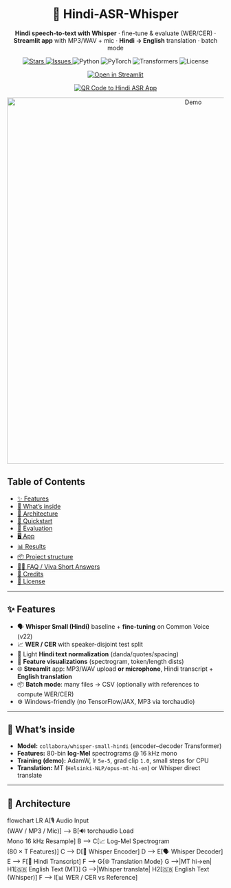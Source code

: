 <!-- HERO -->
<div align="center">
  <h1>🎤 Hindi-ASR-Whisper</h1>
  <p><b>Hindi speech-to-text with Whisper</b> · fine-tune & evaluate (WER/CER) · <b>Streamlit app</b> with MP3/WAV + mic · <b>Hindi → English</b> translation · batch mode</p>

  <!-- Badges -->
  <p>
    <a href="https://github.com/Scorpy-ansh/Hindi-asr-whisper/stargazers">
      <img alt="Stars" src="https://img.shields.io/github/stars/Scorpy-ansh/Hindi-asr-whisper?style=flat&color=ffd166">
    </a>
    <a href="https://github.com/Scorpy-ansh/Hindi-asr-whisper/issues">
      <img alt="Issues" src="https://img.shields.io/github/issues/Scorpy-ansh/Hindi-asr-whisper?style=flat&color=ef476f">
    </a>
    <img alt="Python" src="https://img.shields.io/badge/python-3.10–3.12-118ab2">
    <img alt="PyTorch" src="https://img.shields.io/badge/PyTorch-2.x-ef3d60">
    <img alt="Transformers" src="https://img.shields.io/badge/Transformers-🤗-9b5de5">
    <img alt="License" src="https://img.shields.io/badge/license-MIT-06d6a0">
  </p>

  <!-- ONE-CLICK LIVE APP BUTTON (BIG) -->
<p>
  <a href="https://hindi-asr-whisper.streamlit.app/" target="_blank">
    <img src="https://img.shields.io/badge/OPEN%20IN%20STREAMLIT-FF4B4B?style=for-the-badge&logo=streamlit&logoColor=white" alt="Open in Streamlit">
  </a>
</p>


  <!-- Optional QR for slides / mobile users -->
<p align="center">
  <a href="https://hindi-asr-whisper.streamlit.app/" target="_blank">
    <img src="https://api.qrserver.com/v1/create-qr-code/?size=180x180&data=https%3A%2F%2Fhindi-asr-whisper.streamlit.app%2F" alt="QR Code to Hindi ASR App">
  </a>
</p>

  <!-- Demo GIF (add later at docs/demo.gif) -->
  <img src="docs/demo.gif" alt="Demo" width="850">
</div>


## Table of Contents
- [✨ Features](#-features)
- [🧠 What’s inside](#-whats-inside)
- [🧩 Architecture](#-architecture)
- [🚀 Quickstart](#-quickstart)
- [🧪 Evaluation](#-evaluation)
- [🖥️ App](#️-app)
- [📊 Results](#-results)
- [📦 Project structure](#-project-structure)
- [🙋‍♀️ FAQ / Viva Short Answers](#️-faq--viva-short-answers)
- [🙏 Credits](#-credits)
- [📝 License](#-license)

---

## ✨ Features
- 🗣️ **Whisper Small (Hindi)** baseline + **fine-tuning** on Common Voice (v22)
- 📈 **WER / CER** with speaker-disjoint test split
- 🧰 Light **Hindi text normalization** (danda/quotes/spacing)
- 🧪 **Feature visualizations** (spectrogram, token/length dists)
- 🌐 **Streamlit** app: MP3/WAV upload **or microphone**, Hindi transcript + **English translation**
- 📦 **Batch mode**: many files → CSV (optionally with references to compute WER/CER)
- ⚙️ Windows-friendly (no TensorFlow/JAX, MP3 via torchaudio)

---

## 🧠 What’s inside
- **Model:** `collabora/whisper-small-hindi` (encoder–decoder Transformer)  
- **Features:** 80-bin **log-Mel** spectrograms @ 16 kHz mono  
- **Training (demo):** AdamW, lr `5e-5`, grad clip `1.0`, small steps for CPU  
- **Translation:** MT (`Helsinki-NLP/opus-mt-hi-en`) or Whisper direct translate

---

## 🧩 Architecture

flowchart LR
    A[🎙️ Audio Input<br>(WAV / MP3 / Mic)] --> B[🔊 torchaudio Load<br>Mono 16 kHz Resample]
    B --> C[📈 Log-Mel Spectrogram<br>(80 × T Features)]
    C --> D[🧠 Whisper Encoder]
    D --> E[🗣️ Whisper Decoder]
    E --> F[📝 Hindi Transcript]
    F --> G{🌐 Translation Mode}
    G -->|MT hi→en| H1[🇬🇧 English Text (MT)]
    G -->|Whisper translate| H2[🇬🇧 English Text (Whisper)]
    F --> I[📊 WER / CER vs Reference]

